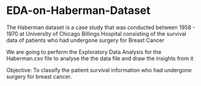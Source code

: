 # EDA-on-Haberman-Dataset

The Haberman dataset is a case study that was conducted between 1958 - 1970 at University of Chicago Billings Hospital consisting of the survival data of patients who had undergone surgery for Breast Cancer

We are going to perform the Exploratory Data Analysis for the Haberman.csv file to analyse the the data file and draw the insights from it

Objective: To classify the patient survival information who had undergone surgery for breast cancer.

